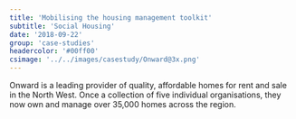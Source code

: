 ```yaml
---
title: 'Mobilising the housing management toolkit'
subtitle: 'Social Housing'
date: '2018-09-22'
group: 'case-studies'
headercolor: '#00ff00'
csimage: '../../images/casestudy/Onward@3x.png'
---
```


Onward is a leading provider of quality, affordable homes for rent and sale in the North West. Once a collection of five individual organisations, they now own and manage over 35,000 homes across the region.